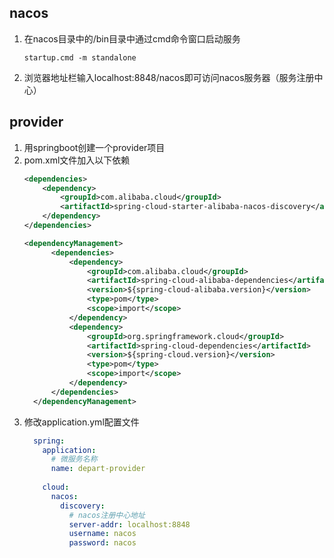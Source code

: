 ## nacos

1. 在nacos目录中的/bin目录中通过cmd命令窗口启动服务
   ```
   startup.cmd -m standalone
   ```
2. 浏览器地址栏输入localhost:8848/nacos即可访问nacos服务器（服务注册中心）

## provider

1. 用springboot创建一个provider项目
2. pom.xml文件加入以下依赖
   ```xml
   <dependencies>
       <dependency>
           <groupId>com.alibaba.cloud</groupId>
           <artifactId>spring-cloud-starter-alibaba-nacos-discovery</artifactId>
       </dependency>
   </dependencies>
   
   <dependencyManagement>
         <dependencies>
             <dependency>
                 <groupId>com.alibaba.cloud</groupId>
                 <artifactId>spring-cloud-alibaba-dependencies</artifactId>
                 <version>${spring-cloud-alibaba.version}</version>
                 <type>pom</type>
                 <scope>import</scope>
             </dependency>
             <dependency>
                 <groupId>org.springframework.cloud</groupId>
                 <artifactId>spring-cloud-dependencies</artifactId>
                 <version>${spring-cloud.version}</version>
                 <type>pom</type>
                 <scope>import</scope>
             </dependency>
         </dependencies>
     </dependencyManagement>
   ```
3. 修改application.yml配置文件
   ```yaml
     spring:
       application:
         # 微服务名称
         name: depart-provider
         
       cloud:
         nacos:
           discovery:
             # nacos注册中心地址
             server-addr: localhost:8848
             username: nacos
             password: nacos
   ```
